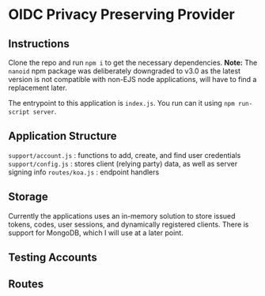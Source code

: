 # OIDC Privacy Preserving Provider

## Instructions

Clone the repo and run `npm i` to get the necessary dependencies. 
**Note:** The `nanoid` npm package was deliberately downgraded to v3.0 as the latest version is not compatible with non-EJS node applications, will have to find a replacement later.

The entrypoint to this application is `index.js`. You run can it using `npm run-script server`.

## Application Structure

`support/account.js` : functions to add, create, and find user credentials
`support/config.js` : stores client (relying party) data, as well as server signing info
`routes/koa.js` : endpoint handlers

## Storage

Currently the applications uses an in-memory solution to store issued tokens, codes, user sessions, and dynamically registered clients.
There is support for MongoDB, which I will use at a later point.


## Testing Accounts

## Routes
